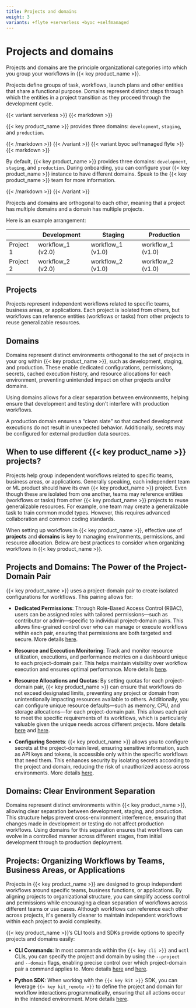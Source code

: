 ```yaml
---
title: Projects and domains
weight: 3
variants: +flyte +serverless +byoc +selfmanaged
---
```


# Projects and domains

Projects and domains are the principle organizational categories into which you group your workflows in {{< key product_name >}}.

Projects define groups of task, workflows, launch plans and other entities that share a functional purpose.
Domains represent distinct steps through which the entities in a project transition as they proceed through the development cycle.

{{< variant serverless >}}
{{< markdown >}}

{{< key product_name >}} provides three domains: `development`, `staging`, and `production`.

{{< /markdown >}}
{{< /variant >}}
{{< variant byoc selfmanaged flyte >}}
{{< markdown >}}

By default, {{< key product_name >}} provides three domains: `development`, `staging`, and `production`.
During onboarding, you can configure your {{< key product_name >}} instance to have different domains.
Speak to the {{< key product_name >}} team for more information.

{{< /markdown >}}
{{< /variant >}}

Projects and domains are orthogonal to each other, meaning that a project has
multiple domains and a domain has multiple projects.

Here is an example arrangement:

|           | Development       | Staging           | Production        |
|-----------|-------------------|-------------------|-------------------|
| Project 1 | workflow_1 (v2.0) | workflow_1 (v1.0) | workflow_1 (v1.0) |
| Project 2 | workflow_2 (v2.0) | workflow_2 (v1.0) | workflow_2 (v1.0) |

## Projects

Projects represent independent workflows related to specific teams, business
areas, or applications.  Each project is isolated from others, but workflows can
reference entities (workflows or tasks) from other projects to reuse
generalizable resources.

## Domains

Domains represent distinct environments orthogonal to the set of projects in
your org within {{< key product_name >}}, such as development, staging, and production.  These
enable dedicated configurations, permissions, secrets, cached execution history,
and resource allocations for each environment, preventing unintended impact on
other projects and/or domains.

Using domains allows for a clear separation between environments, helping ensure
that development and testing don't interfere with production workflows.

A production domain ensures a “clean slate” so that cached development
executions do not result in unexpected behavior.  Additionally, secrets may be
configured for external production data sources.

## When to use different {{< key product_name >}} projects?

Projects help group independent workflows related to specific teams, business
areas, or applications.  Generally speaking, each independent team or ML product
should have its own {{< key product_name >}} project.  Even though these are isolated from one
another, teams may reference entities (workflows or tasks) from other {{< key product_name >}}
projects to reuse generalizable resources.  For example, one team may create a
generalizable task to train common model types.  However, this requires advanced
collaboration and common coding standards.

When setting up workflows in {{< key product_name >}}, effective use of **projects** and
**domains** is key to managing environments, permissions, and resource
allocation.  Below are best practices to consider when organizing workflows in
{{< key product_name >}}.

## Projects and Domains: The Power of the Project-Domain Pair

{{< key product_name >}} uses a project-domain pair to create isolated configurations for
workflows. This pairing allows for:

* **Dedicated Permissions**: Through Role-Based Access Control (RBAC), users can be assigned roles with tailored permissions—such as contributor or admin—specific to individual project-domain pairs. This allows fine-grained control over who can manage or execute workflows within each pair, ensuring that permissions are both targeted and secure. More details [here](../administration/user-management#custom-roles-and-policies).

* **Resource and Execution Monitoring**: Track and monitor resource utilization, executions, and performance metrics on a dashboard unique to each project-domain pair. This helps maintain visibility over workflow execution and ensures optimal performance. More details [here](../administration/resources).

* **Resource Allocations and Quotas**: By setting quotas for each project-domain pair, {{< key product_name >}} can ensure that workflows do not exceed designated limits, preventing any project or domain from unintentionally impacting resources available to others. Additionally, you can configure unique resource defaults—such as memory, CPU, and storage allocations—for each project-domain pair. This allows each pair to meet the specific requirements of its workflows, which is particularly valuable given the unique needs across different projects. More details [here](../core-concepts/tasks/task-hardware-environment/customizing-task-resources#execution-defaults-and-resource-quotas) and [here](../administration/resources).

* **Configuring Secrets**: {{< key product_name >}} allows you to configure secrets at the project-domain level, ensuring sensitive information, such as API keys and tokens, is accessible only within the specific workflows that need them. This enhances security by isolating secrets according to the project and domain, reducing the risk of unauthorized access across environments. More details [here](managing-secrets).

## Domains: Clear Environment Separation

Domains represent distinct environments within {{< key product_name >}}, allowing clear separation between development, staging, and production. This structure helps prevent cross-environment interference, ensuring that changes made in development or testing do not affect production workflows. Using domains for this separation ensures that workflows can evolve in a controlled manner across different stages, from initial development through to production deployment.

## Projects: Organizing Workflows by Teams, Business Areas, or Applications

Projects in {{< key product_name >}} are designed to group independent workflows around specific teams, business functions, or applications. By aligning projects to organizational structure, you can simplify access control and permissions while encouraging a clean separation of workflows across different teams or use cases. Although workflows can reference each other across projects, it's generally cleaner to maintain independent workflows within each project to avoid complexity.

{{< key product_name >}}’s CLI tools and SDKs provide options to specify projects and domains easily:

* **CLI Commands**: In most commands within the `{{< key cli >}}` and `uctl` CLIs, you can specify the project and domain by using the `--project` and `--domain` flags, enabling precise control over which project-domain pair a command applies to. More details [here](../../api-reference/union-cli) and [here](../../api-reference/uctl-cli).

* **Python SDK**: When working with the `{{< key kit >}}` SDK, you can leverage `{{< key kit_remote >}}` to define the project and domain for workflow interactions programmatically, ensuring that all actions occur in the intended environment. More details [here](union-remote).
